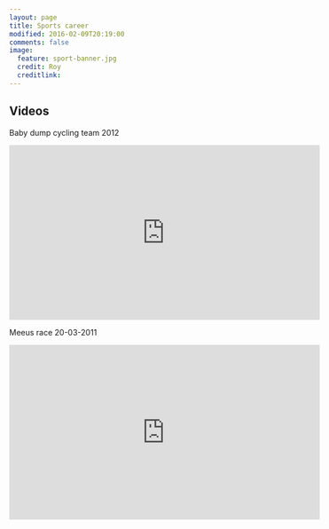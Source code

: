 ```yaml
---
layout: page
title: Sports career
modified: 2016-02-09T20:19:00
comments: false
image:
  feature: sport-banner.jpg
  credit: Roy
  creditlink:
---
```


## Videos

Baby dump cycling team 2012

<iframe width="560" height="315" src="http://www.youtube.com/embed/ruudOU06c8s" frameborder="0"> </iframe>

Meeus race 20-03-2011

<iframe width="560" height="315" src="http://www.youtube.com/embed/020pALc91K8" frameborder="0"> </iframe>
